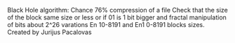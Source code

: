 Black Hole algorithm:
Chance 76% compression of a file
Check that the size of the block same size or less or if 01 is 1 bit bigger and fractal manipulation of bits about 2^26 varations En 10-8191 and En1 0-8191 blocks sizes.
Created by Jurijus Pacalovas 
